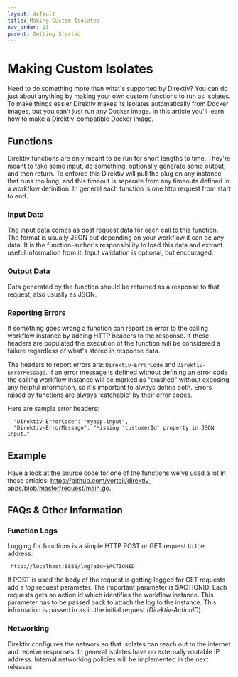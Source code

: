 ```yaml
---
layout: default
title: Making Custom Isolates
nav_order: 11
parent: Getting Started
---
```

# Making Custom Isolates

Need to do something more than what's supported by Direktiv? You can do just about anything by making your own custom functions to run as Isolates. To make things easier Direktiv makes its Isolates automatically from Docker images, but you can't just run any Docker image. In this article you'll learn how to make a Direktiv-compatible Docker image.

## Functions

Direktiv functions are only meant to be run for short lengths to time. They're meant to take some input, do something, optionally generate some output, and then return. To enforce this Direktiv will pull the plug on any instance that runs too long, and this timeout is separate from any timeouts defined in a workflow definition. In general each function is one http request from start to end.

### Input Data

The input data comes as post request data for each call to this function. The format is usually JSON but depending on your workflow it can be any data. It is the function-author's responsibility to load this data and extract useful information from it. Input validation is optional, but encouraged.

### Output Data

Data generated by the function should be returned as a response to that request, also usually as JSON.

### Reporting Errors

If something goes wrong a function can report an error to the calling workflow instance by adding HTTP headers to the response. If these headers are populated the execution of the function will be considered a failure regardless of what's stored in response data.

The headers to report errors are: `Direktiv-ErrorCode` and `Direktiv-ErrorMessage`. If an error message is defined without defining an error code the calling workflow instance will be marked as "crashed" without exposing any helpful information, so it's important to always define both. Errors raised by functions are always 'catchable' by their error codes.

Here are sample error headers:

```
  "Direktiv-ErrorCode": "myapp.input",
  "Direktiv-ErrorMessage": "Missing 'customerId' property in JSON input."
```

## Example

Have a look at the source code for one of the functions we've used a lot in these articles: https://github.com/vorteil/direktiv-apps/blob/master/request/main.go.

## FAQs & Other Information

### Function Logs

Logging for functions is a simple HTTP POST or GET request to the address:

```
 http://localhost:8889/log?aid=$ACTIONID.
```

If POST is used the body of the request is getting logged for GET requests add a *log* request parameter. The important parameter is $ACTIONID. Each requests gets an action id which identifies the workflow instance. This parameter has to be passed back to attach the log to the instance. This information is passed in as in the initial request (*Direktiv-ActionID*).


### Networking

Direktiv configures the network so that isolates can reach out to the internet and receive responses. In general isolates have no externally routable IP address. Internal networking policies will be implemented in the next releases.
